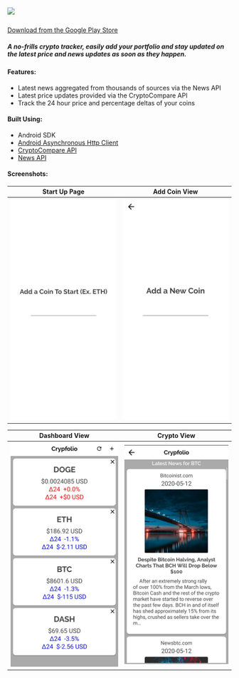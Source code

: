 # <img src="https://i.imgur.com/iFrMX6O.png" width="400dp">


<p>
<a href="https://play.google.com/store/apps/details?id=com.kartiksinghal.www.crypfolio"> Download from the Google Play Store </a>
</p>
<h5>
  A no-frills crypto tracker, easily add your portfolio and stay updated on the latest price and news updates as soon as they happen.
</h5>
<h4>
Features: 
  </h4>
  <ul>
    <li>
      Latest news aggregated from thousands of sources via the News API
    </li>
  <li>
      Latest price updates provided via the CryptoCompare API
    </li>
  
  <li>
     Track the 24 hour price and percentage deltas of your coins
    </li>
  
  
  </ul>

<h4>Built Using: </h4>
 
  <ul>
    <li>
      Android SDK
    </li>
  <li>
    <a href="http://loopj.com/android-async-http/">Android Asynchronous Http Client</a>
    </li>
  
  <li>
     <a href="https://www.cryptocompare.com/api/#-api-data-price-">CryptoCompare API</a>
    </li>
    <li>
     <a href="https://newsapi.org/docs">News API</a>
    </li>
  
  
  </ul>
  
  <h4> Screenshots: </h4>
  
Start Up Page             |  Add Coin View
:-------------------------:|:-------------------------:
<img src="images/start_up_view.jpg" width="300px">  | <img src="images/add_coin_view.jpg" width="300px">

Dashboard View           |  Crypto View
:-------------------------:|:-------------------------:
<img src="images/dashboard_view.jpg" width="300px"> | <img src="images/crypto_view.jpg" width="300px">





